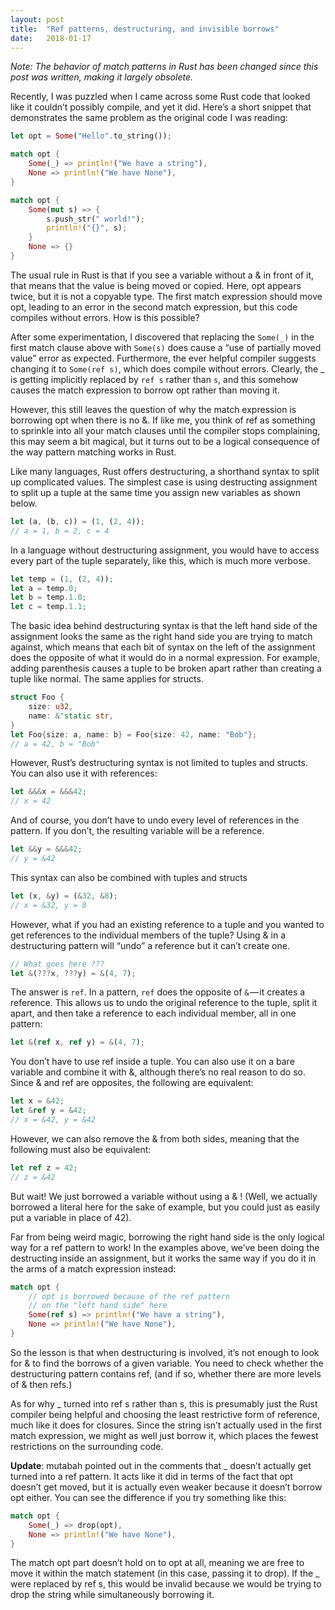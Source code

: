 ```yaml
---
layout:	post
title:	"Ref patterns, destructuring, and invisible borrows"
date:	2018-01-17
---
```


  *Note: The behavior of match patterns in Rust has been changed since this post was written, making it largely obsolete.*

Recently, I was puzzled when I came across some Rust code that looked like it couldn’t possibly compile, and yet it did. Here’s a short snippet that demonstrates the same problem as the original code I was reading:

```rust
let opt = Some("Hello".to_string());

match opt {
    Some(_) => println!("We have a string"),
    None => println!("We have None"),
}

match opt {
    Some(mut s) => {
        s.push_str(" world!");
        println!("{}", s);
    }
    None => {}
}
```
The usual rule in Rust is that if you see a variable without a & in front of it, that means that the value is being moved or copied. Here, opt appears twice, but it is not a copyable type. The first match expression should move opt, leading to an error in the second match expression, but this code compiles without errors. How is this possible?

After some experimentation, I discovered that replacing the `Some(_)` in the first match clause above with `Some(s)` does cause a “use of partially moved value” error as expected. Furthermore, the ever helpful compiler suggests changing it to `Some(ref s)`, which does compile without errors. Clearly, the _ is getting implicitly replaced by `ref s` rather than `s`, and this somehow causes the match expression to borrow opt rather than moving it.

However, this still leaves the question of why the match expression is borrowing opt when there is no &. If like me, you think of ref as something to sprinkle into all your match clauses until the compiler stops complaining, this may seem a bit magical, but it turns out to be a logical consequence of the way pattern matching works in Rust.

Like many languages, Rust offers destructuring, a shorthand syntax to split up complicated values. The simplest case is using destructing assignment to split up a tuple at the same time you assign new variables as shown below.

```rust
let (a, (b, c)) = (1, (2, 4));
// a = 1, b = 2, c = 4
```
In a language without destructuring assignment, you would have to access every part of the tuple separately, like this, which is much more verbose.
```rust
let temp = (1, (2, 4));
let a = temp.0;
let b = temp.1.0;
let c = temp.1.1;
```
The basic idea behind destructuring syntax is that the left hand side of the assignment looks the same as the right hand side you are trying to match against, which means that each bit of syntax on the left of the assignment does the opposite of what it would do in a normal expression. For example, adding parenthesis causes a tuple to be broken apart rather than creating a tuple like normal. The same applies for structs.

```rust
struct Foo {
    size: u32,
    name: &'static str,
}
let Foo{size: a, name: b} = Foo{size: 42, name: "Bob"};
// a = 42, b = "Bob"
```
However, Rust’s destructuring syntax is not limited to tuples and structs. You can also use it with references:

```rust
let &&&x = &&&42;
// x = 42
```
And of course, you don’t have to undo every level of references in the pattern. If you don’t, the resulting variable will be a reference.

```rust
let &&y = &&&42;
// y = &42
```
This syntax can also be combined with tuples and structs

```rust
let (x, &y) = (&32, &8);
// x = &32, y = 8
```
However, what if you had an existing reference to a tuple and you wanted to get references to the individual members of the tuple? Using & in a destructuring pattern will “undo” a reference but it can’t create one.

```rust
// What goes here ???
let &(???x, ???y) = &(4, 7);
```
The answer is `ref`. In a pattern, `ref` does the opposite of `&` — it creates a reference. This allows us to undo the original reference to the tuple, split it apart, and then take a reference to each individual member, all in one pattern:

```rust
let &(ref x, ref y) = &(4, 7);
```
You don’t have to use ref inside a tuple. You can also use it on a bare variable and combine it with &, although there’s no real reason to do so. Since & and ref are opposites, the following are equivalent:

```rust
let x = &42;
let &ref y = &42;
// x = &42, y = &42
```
However, we can also remove the & from both sides, meaning that the following must also be equivalent:

```rust
let ref z = 42;
// z = &42
```
But wait! We just borrowed a variable without using a & ! (Well, we actually borrowed a literal here for the sake of example, but you could just as easily put a variable in place of 42).

Far from being weird magic, borrowing the right hand side is the only logical way for a ref pattern to work! In the examples above, we’ve been doing the destructing inside an assignment, but it works the same way if you do it in the arms of a match expression instead:

```rust
match opt {
    // opt is borrowed because of the ref pattern
    // on the "left hand side" here
    Some(ref s) => println!("We have a string"),
    None => println!("We have None"),
}
```
So the lesson is that when destructuring is involved, it’s not enough to look for & to find the borrows of a given variable. You need to check whether the destructuring pattern contains ref, (and if so, whether there are more levels of & then refs.)

As for why _ turned into ref s rather than s, this is presumably just the Rust compiler being helpful and choosing the least restrictive form of reference, much like it does for closures. Since the string isn’t actually used in the first match expression, we might as well just borrow it, which places the fewest restrictions on the surrounding code.

**Update**: mutabah pointed out in the comments that _ doesn’t actually get turned into a ref pattern. It acts like it did in terms of the fact that opt doesn’t get moved, but it is actually even weaker because it doesn’t borrow opt either. You can see the difference if you try something like this:

```rust
match opt {
    Some(_) => drop(opt),
    None => println!("We have None"),
}
```
The match opt part doesn’t hold on to opt at all, meaning we are free to move it within the match statement (in this case, passing it to drop). If the _ were replaced by ref s, this would be invalid because we would be trying to drop the string while simultaneously borrowing it.

